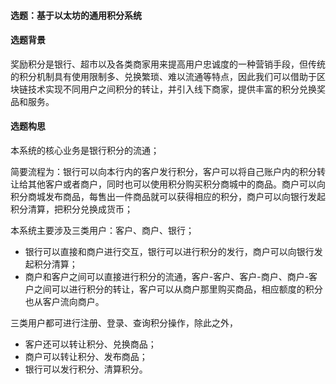 #### 选题：基于以太坊的通用积分系统

#### 选题背景

奖励积分是银行、超市以及各类商家用来提高用户忠诚度的一种营销手段，但传统的积分机制具有使用限制多、兑换繁琐、难以流通等特点，因此我们可以借助于区块链技术实现不同用户之间积分的转让，并引入线下商家，提供丰富的积分兑换奖品和服务。

#### 选题构思

本系统的核心业务是银行积分的流通；

简要流程为：银行可以向本行内的客户发行积分，客户可以将自己账户内的积分转让给其他客户或者商户，同时也可以使用积分购买积分商城中的商品。商户可以向积分商城发布商品，每售出一件商品就可以获得相应的积分，商户可以向银行发起积分清算，把积分兑换成货币；

本系统主要涉及三类用户：客户、商户、银行；

- 银行可以直接和商户进行交互，银行可以进行积分的发行，商户可以向银行发起积分清算；
- 商户和客户之间可以直接进行积分的流通，客户-客户、客户-商户、商户-客户之间可以进行积分的转让，客户可以从商户那里购买商品，相应额度的积分也从客户流向商户。

三类用户都可进行注册、登录、查询积分操作，除此之外，

- 客户还可以转让积分、兑换商品；
- 商户可以转让积分、发布商品；
- 银行可以发行积分、清算积分。

